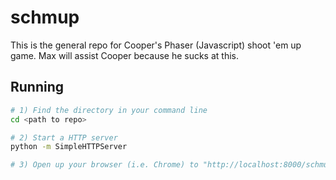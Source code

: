 # schmup

This is the general repo for Cooper's Phaser (Javascript) shoot 'em up game.
Max will assist Cooper because he sucks at this.

## Running

```bash
# 1) Find the directory in your command line
cd <path to repo>

# 2) Start a HTTP server
python -m SimpleHTTPServer

# 3) Open up your browser (i.e. Chrome) to "http://localhost:8000/schmup.html"
```